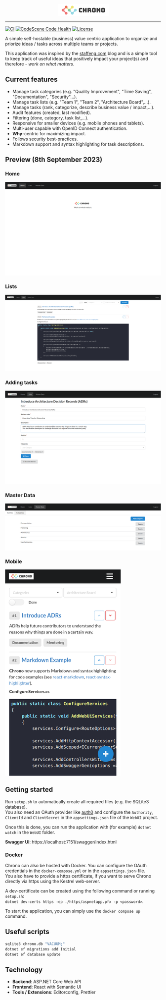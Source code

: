 <p align="center">
  <img height="40" width="165" src="./src/Chrono/ClientApp/public/chrono.png" />
</p>

---

[![CI](https://github.com/philipp-meier/Chrono/actions/workflows/dotnet.yml/badge.svg)](https://github.com/philipp-meier/Chrono/actions/workflows/dotnet.yml)
[![CodeScene Code Health](https://codescene.io/projects/41477/status-badges/code-health)](https://codescene.io/projects)
[![License](https://img.shields.io/badge/License-Apache_2.0-blue.svg)](https://github.com/philipp-meier/Chrono/blob/main/LICENSE)

A simple self-hostable (business) value centric application to organize and priorize ideas / tasks across multiple teams
or projects.

This application was inspired by the [staffeng.com](https://staffeng.com/guides/work-on-what-matters/) blog and is a
simple tool to keep track of useful ideas that positively impact your project(s) and therefore - _work on what matters_.

## Current features

- Manage task categories (e.g. "Quality Improvement", "Time Saving", "Documentation", "Security"...).
- Manage task lists (e.g. "Team 1", "Team 2", "Architecture Board",...).
- Manage tasks (rank, categorize, describe business value / impact,...).
- Audit features (created, last modified).
- Filtering (done, category, task list,...).
- Responsive for smaller devices (e.g. mobile phones and tablets).
- Multi-user capable with OpenID Connect authentication.
- **Why**-centric for maximizing impact.
- Follows security best-practices.
- Markdown support and syntax highlighting for task descriptions.

## Preview (8th September 2023)

### Home

<kbd><img src="./static/Start.png" alt="Home"></kbd>

### Lists

<kbd><img src="./static/List.png" alt="Lists"></kbd>

### Adding tasks

<kbd><img src="./static/AddTask.png" alt="Adding tasks"></kbd>

### Master Data

<kbd><img src="./static/MasterData.png" alt="Master Data"></kbd>

### Mobile

<kbd><img src="./static/Mobile.png" alt="Mobile"></kbd>

## Getting started

Run `setup.sh` to automatically create all required files (e.g. the SQLite3 database).  
You also need an OAuth provider like [auth0](https://auth0.com) and configure the `Authority`, `ClientId`
and `ClientSecret` in the `appsettings.json` file of the `WebUI` project.

Once this is done, you can run the application with (for example) `dotnet watch` in the `WebUI` folder.

**Swagger UI**: https://localhost:7151/swagger/index.html

### Docker

Chrono can also be hosted with Docker. You can configure the OAuth credentials in the `docker-compose.yml` or in
the `appsettings.json`-file.  
You also have to provide a https certificate, if you want to serve Chrono directly via https using the Kestrel
web-server.

A dev-certificate can be created using the following command or running `setup.sh`:  
`dotnet dev-certs https -ep ./https/aspnetapp.pfx -p <password>`.

To start the application, you can simply use the `docker compose up` command.

## Useful scripts

```sh
sqlite3 chrono.db "VACUUM;"
dotnet ef migrations add Initial 
dotnet ef database update
```

## Technology

- **Backend**: ASP.NET Core Web API
- **Frontend**: React with Semantic UI
- **Tools / Extensions**: Editorconfig, Prettier
